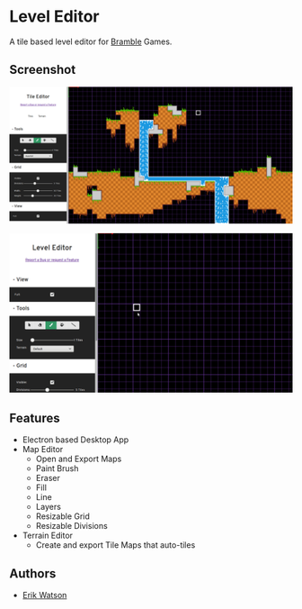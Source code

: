 # Level Editor

A tile based level editor for [Bramble](https://github.com/erikwatson/Bramble) Games.

## Screenshot

![Screenshot](docs/images/screenshot.png)

![Video](docs/images/video.gif)

## Features

- Electron based Desktop App
- Map Editor
  - Open and Export Maps
  - Paint Brush
  - Eraser
  - Fill
  - Line
  - Layers
  - Resizable Grid
  - Resizable Divisions
- Terrain Editor
  - Create and export Tile Maps that auto-tiles

## Authors

- [Erik Watson](http://erikwatson.me)
